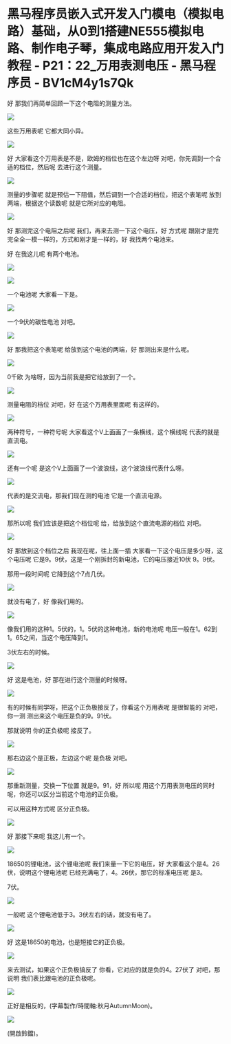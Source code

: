 # 黑马程序员嵌入式开发入门模电（模拟电路）基础，从0到1搭建NE555模拟电路、制作电子琴，集成电路应用开发入门教程 - P21：22_万用表测电压 - 黑马程序员 - BV1cM4y1s7Qk

好 那我们再简单回顾一下这个电阻的测量方法。

![](img/406d86901ffaf85706b729977d9832e6_1.png)

这些万用表呢 它都大同小异。

![](img/406d86901ffaf85706b729977d9832e6_3.png)

好 大家看这个万用表是不是，欧姆的档位也在这个左边呀 对吧，你先调到一个合适的档位，然后呢 去进行这个测量。

![](img/406d86901ffaf85706b729977d9832e6_5.png)

测量的步骤呢 就是预估一下阻值，然后调到一个合适的档位，把这个表笔呢 放到两端，根据这个读数呢 就是它所对应的电阻。

![](img/406d86901ffaf85706b729977d9832e6_7.png)

好 那测完这个电阻之后呢 我们，再来去测一下这个电压，好 方式呢 跟刚才是完完全全一模一样的，方式和刚才是一样的，好 我找两个电池来。

好 在我这儿呢 有两个电池。

![](img/406d86901ffaf85706b729977d9832e6_9.png)

![](img/406d86901ffaf85706b729977d9832e6_10.png)

一个电池呢 大家看一下是。

![](img/406d86901ffaf85706b729977d9832e6_12.png)

一个9伏的碳性电池 对吧。

![](img/406d86901ffaf85706b729977d9832e6_14.png)

好 那我把这个表笔呢 给放到这个电池的两端，好 那测出来是什么呢。

![](img/406d86901ffaf85706b729977d9832e6_16.png)

0千欧 为啥呀，因为当前我是把它给放到了一个。

![](img/406d86901ffaf85706b729977d9832e6_18.png)

测量电阻的档位 对吧，好 在这个万用表里面呢 有这样的。

![](img/406d86901ffaf85706b729977d9832e6_20.png)

两种符号，一种符号呢 大家看这个V上面画了一条横线，这个横线呢 代表的就是直流电。

![](img/406d86901ffaf85706b729977d9832e6_22.png)

还有一个呢 是这个V上面画了一个波浪线，这个波浪线代表什么呀。

![](img/406d86901ffaf85706b729977d9832e6_24.png)

代表的是交流电，那我们现在测的电池 它是一个直流电源。

![](img/406d86901ffaf85706b729977d9832e6_26.png)

那所以呢 我们应该是把这个档位呢 给，给放到这个直流电源的档位 对吧。

![](img/406d86901ffaf85706b729977d9832e6_28.png)

好 那放到这个档位之后 我现在呢，往上面一插 大家看一下这个电压是多少呀，这个电压呢 它是9。9伏，这是一个刚拆封的新电池，它的电压接近10伏 9。9伏。

那用一段时间呢 它降到这个7点几伏。

![](img/406d86901ffaf85706b729977d9832e6_30.png)

就没有电了，好 像我们用的。

![](img/406d86901ffaf85706b729977d9832e6_32.png)

像我们用的这种1。5伏的，1。5伏的这种电池，新的电池呢 电压一般在1。62到1。65之间，当这个电压降到1。

3伏左右的时候。

![](img/406d86901ffaf85706b729977d9832e6_34.png)

好 这是电池，好 那在进行这个测量的时候呀。

![](img/406d86901ffaf85706b729977d9832e6_36.png)

有的时候有同学呀，把这个正负极接反了，你看这个万用表呢 是很智能的 对吧，你一测 测出来这个电压是负的9。91伏。

那就说明 你的正负极呢 接反了。

![](img/406d86901ffaf85706b729977d9832e6_38.png)

那右边这个是正极，左边这个呢 是负极 对吧。

![](img/406d86901ffaf85706b729977d9832e6_40.png)

那重新测量，交换一下位置 就是9。91，好 所以呢 用这个万用表测电压的同时呢，你还可以区分当前这个电池的正负极。

可以用这种方式呢 区分正负极。

![](img/406d86901ffaf85706b729977d9832e6_42.png)

好 那接下来呢 我这儿有一个。

![](img/406d86901ffaf85706b729977d9832e6_44.png)

18650的锂电池，这个锂电池呢 我们来量一下它的电压，好 大家看这个是4。26伏，说明这个锂电池呢 已经充满电了，4。26伏，那它的标准电压呢 是3。

7伏。

![](img/406d86901ffaf85706b729977d9832e6_46.png)

一般呢 这个锂电池低于3。3伏左右的话，就没有电了。

![](img/406d86901ffaf85706b729977d9832e6_48.png)

好 这是18650的电池，也是短接它的正负极。

![](img/406d86901ffaf85706b729977d9832e6_50.png)

来去测试，如果这个正负极搞反了 你看，它对应的就是负的4。27伏了 对吧，那说明 我们表比跟电池的正负极呢。

![](img/406d86901ffaf85706b729977d9832e6_52.png)

正好是相反的，(字幕製作/時間軸:秋月AutumnMoon)。

![](img/406d86901ffaf85706b729977d9832e6_54.png)

(開啟鈴鐺)。